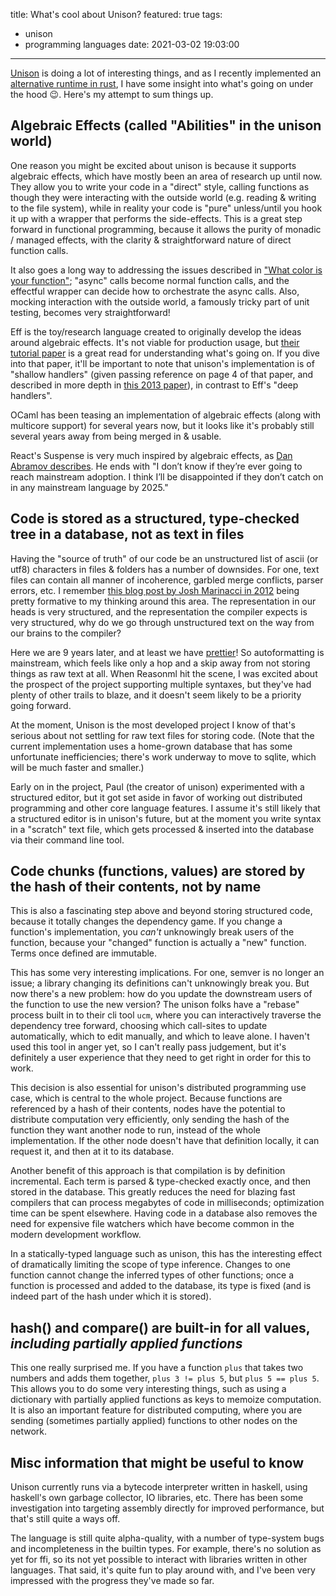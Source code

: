 
title: What's cool about Unison?
featured: true
tags:
  - unison
  - programming languages
date: 2021-03-02 19:03:00
---

[Unison](https://unisonweb.org) is doing a lot of interesting things, and as I recently implemented an [alternative runtime in rust](https://github.com/jaredly/unison.rs), I have some insight into what's going on under the hood 😉. Here's my attempt to sum things up.

<!-- more -->

## Algebraic Effects (called "Abilities" in the unison world)

One reason you might be excited about unison is because it supports algebraic effects, which have mostly been an area of research up until now. They allow you to write your code in a "direct" style, calling functions as though they were interacting with the outside world (e.g. reading & writing to the file system), while in reality your code is "pure" unless/until you hook it up with a wrapper that performs the side-effects. This is a great step forward in functional programming, because it allows the purity of monadic / managed effects, with the clarity & straightforward nature of direct function calls.

It also goes a long way to addressing the issues described in ["What color is your function"](https://journal.stuffwithstuff.com/2015/02/01/what-color-is-your-function/); "async" calls become normal function calls, and the effectful wrapper can decide how to orchestrate the async calls. Also, mocking interaction with the outside world, a famously tricky part of unit testing, becomes very straightforward!

Eff is the toy/research language created to originally develop the ideas around algebraic effects. It's not viable for production usage, but [their tutorial paper](https://www.eff-lang.org/handlers-tutorial.pdf) is a great read for understanding what's going on. If you dive into that paper, it'll be important to note that unison's implementation is of "shallow handlers" (given passing reference on page 4 of that paper, and described in more depth in [this 2013 paper](https://doi.org/10.1145/2544174.2500590)), in contrast to Eff's "deep handlers".

OCaml has been teasing an implementation of algebraic effects (along with multicore support) for several years now, but it looks like it's probably still several years away from being merged in & usable.

React's Suspense is very much inspired by algebraic effects, as [Dan Abramov describes](https://overreacted.io/algebraic-effects-for-the-rest-of-us/). He ends with "I don’t know if they’re ever going to reach mainstream adoption. I think I’ll be disappointed if they don’t catch on in any mainstream language by 2025."

## Code is stored as a structured, type-checked tree in a database, not as text in files

Having the "source of truth" of our code be an unstructured list of ascii (or utf8) characters in files & folders has a number of downsides. For one, text files can contain all manner of incoherence, garbled merge conflicts, parser errors, etc. I remember [this blog post by Josh  Marinacci in 2012](https://joshondesign.com/2012/04/09/open-letter-language-designers) being pretty formative to my thinking around this area. The representation in our heads is very structured, and the representation the compiler expects is very structured, why do we go through unstructured text on the way from our brains to the compiler?

Here we are 9 years later, and at least we have [prettier](https://prettier.io/)! So autoformatting is mainstream, which feels like only a hop and a skip away from not storing things as raw text at all. When Reasonml hit the scene, I was excited about the prospect of the project supporting multiple syntaxes, but they've had plenty of other trails to blaze, and it doesn't seem likely to be a priority going forward.

At the moment, Unison is the most developed project I know of that's serious about not settling for raw text files for storing code. (Note that the current implementation uses a home-grown database that has some unfortunate inefficiencies; there's work underway to move to sqlite, which will be much faster and smaller.)

Early on in the project, Paul (the creator of unison) experimented with a structured editor, but it got set aside in favor of working out distributed programming and other core language features. I assume it's still likely that a structured editor is in unison's future, but at the moment you write syntax in a "scratch" text file, which gets processed & inserted into the database via their command line tool.

## Code chunks (functions, values) are stored by the hash of their contents, not by name

This is also a fascinating step above and beyond storing structured code, because it totally changes the dependency game. If you change a function's implementation, you *can't* unknowingly break users of the function, because your "changed" function is actually a "new" function. Terms once defined are immutable.

This has some very interesting implications. For one, semver is no longer an issue; a library changing its definitions can't unknowingly break you. But now there's a new problem: how do you update the downstream users of the function to use the new version? The unison folks have a "rebase" process built in to their cli tool `ucm`, where you can interactively traverse the dependency tree forward, choosing which call-sites to update automatically, which to edit manually, and which to leave alone. I haven't used this tool in anger yet, so I can't really pass judgement, but it's definitely a user experience that they need to get right in order for this to work.

This decision is also essential for unison's distributed programming use case, which is central to the whole project. Because functions are referenced by a hash of their contents, nodes have the potential to distribute computation very efficiently, only sending the hash of the function they want another node to run, instead of the whole implementation. If the other node doesn't have that definition locally, it can request it, and then at it to its database.

Another benefit of this approach is that compilation is by definition incremental. Each term is parsed & type-checked exactly once, and then stored in the database. This greatly reduces the need for blazing fast compilers that can process megabytes of code in milliseconds; optimization time can be spent elsewhere. Having code in a database also removes the need for expensive file watchers which have become common in the modern development workflow.

In a statically-typed language such as unison, this has the interesting effect of dramatically limiting the scope of type inference. Changes to one function cannot change the inferred types of other functions; once a function is processed and added to the database, its type is fixed (and is indeed part of the hash under which it is stored).

## hash() and compare() are built-in for all values, *including partially applied functions*

This one really surprised me. If you have a function `plus` that takes two numbers and adds them together, `plus 3 != plus 5`, but `plus 5 == plus 5`. This allows you to do some very interesting things, such as using a dictionary with partially applied functions as keys to memoize computation. It is also an important feature for distributed computing, where you are sending (sometimes partially applied) functions to other nodes on the network.

## Misc information that might be useful to know

Unison currently runs via a bytecode interpreter written in haskell, using haskell's own garbage collector, IO libraries, etc. There has been some investigation into targeting assembly directly for improved performance, but that's still quite a ways off.

The language is still quite alpha-quality, with a number of type-system bugs and incompleteness in the builtin types. For example, there's no solution as yet for ffi, so its not yet possible to interact with libraries written in other languages. That said, it's quite fun to play around with, and I've been very impressed with the progress they've made so far.
